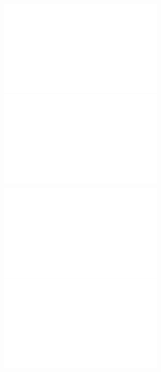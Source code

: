 <div align="center">

  
  ![](https://raw.githubusercontent.com/Bluucaat/bluu/master/generated/overview.svg#gh-dark-mode-only)
  ![](https://raw.githubusercontent.com/Bluucaat/bluu/master/generated/languages.svg#gh-dark-mode-only)

  ![](https://raw.githubusercontent.com/Bluucaat/bluu/master/generated/overview.svg#gh-light-mode-only)
  ![](https://raw.githubusercontent.com/Bluucaat/bluu/master/generated/languages.svg#gh-light-mode-only)


</div>

